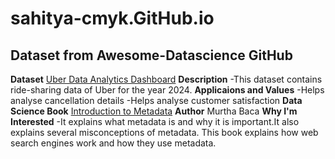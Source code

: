 # sahitya-cmyk.GitHub.io
## Dataset from Awesome-Datascience GitHub
**Dataset** [Uber Data Analytics Dashboard](https://www.kaggle.com/datasets/yashdevladdha/uber-ride-analytics-dashboard)
**Description**
-This dataset contains ride-sharing data of Uber for the year 2024.
**Applicaions and Values**
-Helps analyse cancellation details
-Helps analyse customer satisfaction
**Data Science Book** [Introduction to Metadata](https://www.getty.edu/publications/intrometadata/)
**Author** Murtha Baca
**Why I'm Interested**
-It explains what metadata is and why it is important.It also explains several misconceptions of metadata. This book explains how web search engines work and how they use metadata.
